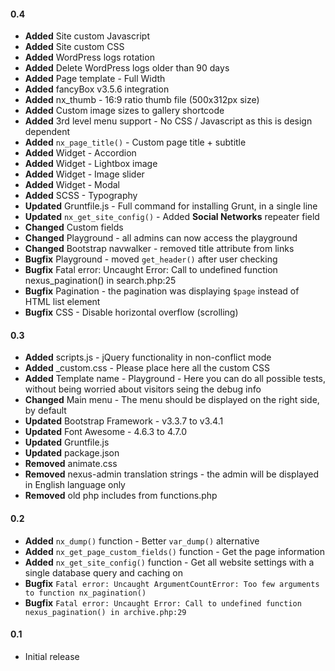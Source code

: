 #### 0.4
* __Added__ Site custom Javascript
* __Added__ Site custom CSS
* __Added__ WordPress logs rotation
* __Added__ Delete WordPress logs older than 90 days
* __Added__ Page template - Full Width
* __Added__ fancyBox v3.5.6 integration
* __Added__ nx_thumb - 16:9 ratio thumb file (500x312px size)
* __Added__ Custom image sizes to gallery shortcode
* __Added__ 3rd level menu support - No CSS / Javascript as this is design dependent
* __Added__ `nx_page_title()` - Custom page title + subtitle
* __Added__ Widget - Accordion
* __Added__ Widget - Lightbox image
* __Added__ Widget - Image slider
* __Added__ Widget - Modal
* __Added__ SCSS - Typography
* __Updated__ Gruntfile.js - Full command for installing Grunt, in a single line
* __Updated__ `nx_get_site_config()` - Added __Social Networks__ repeater field
* __Changed__ Custom fields
* __Changed__ Playground - all admins can now access the playground
* __Changed__ Bootstrap navwalker - removed title attribute from links
* __Bugfix__ Playground - moved `get_header()` after user checking
* __Bugfix__ Fatal error: Uncaught Error: Call to undefined function nexus_pagination() in search.php:25
* __Bugfix__ Pagination - the pagination was displaying `$page` instead of HTML list element
* __Bugfix__ CSS - Disable horizontal overflow (scrolling)

#### 0.3
* __Added__ scripts.js - jQuery functionality in non-conflict mode
* __Added__ _custom.css - Please place here all the custom CSS
* __Added__ Template name - Playground - Here you can do all possible tests, without being worried about visitors seing the debug info
* __Changed__ Main menu - The menu should be displayed on the right side, by default
* __Updated__ Bootstrap Framework - v3.3.7 to v3.4.1
* __Updated__ Font Awesome - 4.6.3 to 4.7.0
* __Updated__ Gruntfile.js
* __Updated__ package.json
* __Removed__ animate.css
* __Removed__ nexus-admin translation strings - the admin will be displayed in English language only
* __Removed__ old php includes from functions.php

#### 0.2
* __Added__ `nx_dump()` function - Better `var_dump()` alternative
* __Added__ `nx_get_page_custom_fields()` function - Get the page information
* __Added__ `nx_get_site_config()` function - Get all website settings with a single database query and caching on
* __Bugfix__ `Fatal error: Uncaught ArgumentCountError: Too few arguments to function nx_pagination()`
* __Bugfix__ `Fatal error: Uncaught Error: Call to undefined function nexus_pagination() in archive.php:29`

#### 0.1
* Initial release